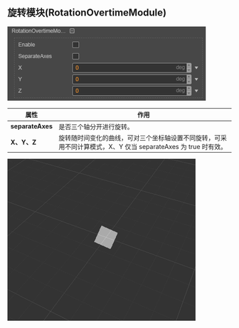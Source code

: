 ## 旋转模块(RotationOvertimeModule)

![](particle-system/rotation_module.png)

属性| 作用
---|---
**separateAxes** | 是否三个轴分开进行旋转。
**X、Y、Z** | 旋转随时间变化的曲线，可对三个坐标轴设置不同旋转，可采用不同计算模式，X、Y 仅当 separateAxes 为 true 时有效。

![](particle-system/rotate_overtime.gif)
